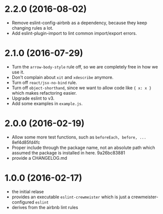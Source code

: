 # 2.2.0 (2016-08-02)
- Remove eslint-config-airbnb as a dependency, because they keep changing rules a lot.
- Add eslint-plugin-import to lint common import/export errors.

# 2.1.0 (2016-07-29)

- Turn the `arrow-body-style` rule off, so we are completely free in how we use it.
- Don't complain about `xit` and `xdescribe` anymore.
- Turn off `react/jsx-no-bind` rule.
- Turn off `object-shorthand`, since we want to allow code like `{ x: x }` which makes refactoring easier.
- Upgrade eslint to v3.
- Add some examples in `example.js`.

# 2.0.0 (2016-02-19)

- Allow some more test functions, such as `beforeEach, before, ...` 8ef4d85fd4fc
- Proper include through the package name, not an absolute path which assumed the package is installed in here. 9a26bc83881 
- provide a CHANGELOG.md

# 1.0.0 (2016-02-17)

- the initial relase
- provides an executable `eslint-crewmeister` which is just a crewmeister-configured `eslint`
- derives from the airbnb lint rules
